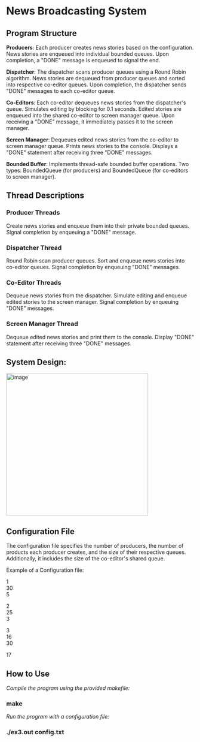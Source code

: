 # News Broadcasting System

## Program Structure  

**Producers**: Each producer creates news stories based on the configuration.
News stories are enqueued into individual bounded queues.
Upon completion, a "DONE" message is enqueued to signal the end.

**Dispatcher**: The dispatcher scans producer queues using a Round Robin algorithm.
News stories are dequeued from producer queues and sorted into respective co-editor queues.
Upon completion, the dispatcher sends "DONE" messages to each co-editor queue.

**Co-Editors**: Each co-editor dequeues news stories from the dispatcher's queue.
Simulates editing by blocking for 0.1 seconds.
Edited stories are enqueued into the shared co-editor to screen manager queue.
Upon receiving a "DONE" message, it immediately passes it to the screen manager.

**Screen Manager**: Dequeues edited news stories from the co-editor to screen manager queue.
Prints news stories to the console.
Displays a "DONE" statement after receiving three "DONE" messages.

**Bounded Buffer**: Implements thread-safe bounded buffer operations.
Two types: BoundedQueue (for producers) and BoundedQueue (for co-editors to screen manager).


## Thread Descriptions

### Producer Threads
Create news stories and enqueue them into their private bounded queues.
Signal completion by enqueuing a "DONE" message.
### Dispatcher Thread
Round Robin scan producer queues.
Sort and enqueue news stories into co-editor queues.
Signal completion by enqueuing "DONE" messages.
### Co-Editor Threads
Dequeue news stories from the dispatcher.
Simulate editing and enqueue edited stories to the screen manager.
Signal completion by enqueuing "DONE" messages.
### Screen Manager Thread
Dequeue edited news stories and print them to the console.
Display "DONE" statement after receiving three "DONE" messages.


## System Design:

<img width="380" alt="image" src="https://github.com/noatal345/Producer_consumer_problem/assets/72741540/2cb00914-08c3-4d05-bd5c-175c08a202f5">

## Configuration File
The configuration file specifies the number of producers, the number of products each producer creates, and the size of their respective queues. Additionally, it includes the size of the co-editor's shared queue.

Example of a Configuration file:  

1  
30  
5  

2  
25  
3  

3  
16  
30  

17  



## How to Use
*Compile the program using the provided makefile:*  
### make

*Run the program with a configuration file:*  
### ./ex3.out config.txt
